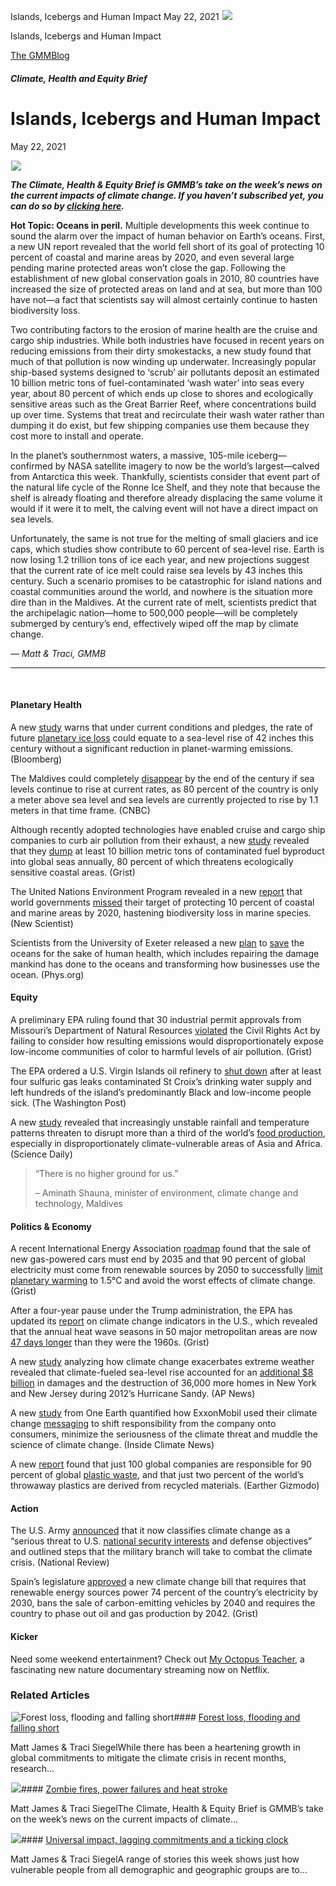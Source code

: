 



Islands, Icebergs and Human Impact
May 22, 2021
![](data:image/gif;base64,R0lGODlhAQABAAAAACH5BAEKAAEALAAAAAABAAEAAAICTAEAOw==)![](https://www.gmmb.com/wp-content/uploads/2021/06/aa13f6a1-0232-b210-88b0-e3674000ab37.png)



Islands, Icebergs and Human Impact





 [The GMMBlog](/blog/)



##### Climate, Health and Equity Brief

 Islands, Icebergs and Human Impact
==================================


May 22, 2021



![](data:image/gif;base64,R0lGODlhAQABAAAAACH5BAEKAAEALAAAAAABAAEAAAICTAEAOw==)![](https://www.gmmb.com/wp-content/uploads/2021/06/aa13f6a1-0232-b210-88b0-e3674000ab37-552x552.png) 


***The Climate, Health & Equity Brief is GMMB’s take on the week’s news on the current impacts of climate change. If you haven’t subscribed yet, you can do so by [clicking here](https://mailchimp.us4.list-manage.com/subscribe?u=f2f8c4bdabe1a2a83f914e813&id=4a13a601e2).***


**Hot Topic: Oceans in peril.** Multiple developments this week continue to sound the alarm over the impact of human behavior on Earth’s oceans. First, a new UN report revealed that the world fell short of its goal of protecting 10 percent of coastal and marine areas by 2020, and even several large pending marine protected areas won’t close the gap. Following the establishment of new global conservation goals in 2010, 80 countries have increased the size of protected areas on land and at sea, but more than 100 have not—a fact that scientists say will almost certainly continue to hasten biodiversity loss.


Two contributing factors to the erosion of marine health are the cruise and cargo ship industries. While both industries have focused in recent years on reducing emissions from their dirty smokestacks, a new study found that much of that pollution is now winding up underwater. Increasingly popular ship-based systems designed to ‘scrub’ air pollutants deposit an estimated 10 billion metric tons of fuel-contaminated ‘wash water’ into seas every year, about 80 percent of which ends up close to shores and ecologically sensitive areas such as the Great Barrier Reef, where concentrations build up over time. Systems that treat and recirculate their wash water rather than dumping it do exist, but few shipping companies use them because they cost more to install and operate.


In the planet’s southernmost waters, a massive, 105-mile iceberg—confirmed by NASA satellite imagery to now be the world’s largest—calved from Antarctica this week. Thankfully, scientists consider that event part of the natural life cycle of the Ronne Ice Shelf, and they note that because the shelf is already floating and therefore already displacing the same volume it would if it were it to melt, the calving event will not have a direct impact on sea levels.


Unfortunately, the same is not true for the melting of small glaciers and ice caps, which studies show contribute to 60 percent of sea-level rise. Earth is now losing 1.2 trillion tons of ice each year, and new projections suggest that the current rate of ice melt could raise sea levels by 43 inches this century. Such a scenario promises to be catastrophic for island nations and coastal communities around the world, and nowhere is the situation more dire than in the Maldives. At the current rate of melt, scientists predict that the archipelagic nation—home to 500,000 people—will be completely submerged by century’s end, effectively wiped off the map by climate change.


*— Matt & Traci, GMMB*




---


 


#### Planetary Health


A new [study](https://www.nature.com/articles/s41586-021-03302-y) warns that under current conditions and pledges, the rate of future [planetary ice loss](https://www.bloomberg.com/news/articles/2021-05-19/world-s-largest-iceberg-breaks-off-in-antarctica-as-glaciers-retreat) could equate to a sea-level rise of 42 inches this century without a significant reduction in planet-warming emissions. (Bloomberg)


The Maldives could completely [disappear](https://www.cnbc.com/2021/05/19/maldives-calls-for-urgent-action-to-end-climate-change-sea-level-rise.html) by the end of the century if sea levels continue to rise at current rates, as 80 percent of the country is only a meter above sea level and sea levels are currently projected to rise by 1.1 meters in that time frame. (CNBC)


Although recently adopted technologies have enabled cruise and cargo ship companies to curb air pollution from their exhaust, a new [study](https://theicct.org/publications/global-scrubber-discharges-Apr2021) revealed that they [dump](https://grist.org/transportation/cargo-ships-are-cleaning-up-smog-by-dumping-pollution-into-the-seas/) at least 10 billion metric tons of contaminated fuel byproduct into global seas annually, 80 percent of which threatens ecologically sensitive coastal areas. (Grist)


The United Nations Environment Program revealed in a new [report](https://livereport.protectedplanet.net/) that world governments [missed](https://www.newscientist.com/article/2277886-the-world-has-missed-its-target-for-protecting-oceans-to-save-species/) their target of protecting 10 percent of coastal and marine areas by 2020, hastening biodiversity loss in marine species. (New Scientist)


Scientists from the University of Exeter released a new [plan](https://ajph.aphapublications.org/doi/10.2105/AJPH.2021.306229) to [save](https://phys.org/news/2021-05-oceans-healthscientists-global-action.html) the oceans for the sake of human health, which includes repairing the damage mankind has done to the oceans and transforming how businesses use the ocean. (Phys.org)


#### Equity


A preliminary EPA ruling found that 30 industrial permit approvals from Missouri’s Department of Natural Resources [violated](https://grist.org/accountability/the-epa-just-accused-missouris-environmental-agency-of-violating-the-civil-rights-act) the Civil Rights Act by failing to consider how resulting emissions would disproportionately expose low-income communities of color to harmful levels of air pollution. (Grist)


The EPA ordered a U.S. Virgin Islands oil refinery to [shut down](https://www.washingtonpost.com/climate-environment/2021/05/14/limetree-bay-refinery/) after at least four sulfuric gas leaks contaminated St Croix’s drinking water supply and left hundreds of the island’s predominantly Black and low-income people sick. (The Washington Post)


A new [study](https://www.cell.com/one-earth/fulltext/S2590-3322(21)00236-0?_returnURL=https%3A%2F%2Flinkinghub.elsevier.com%2Fretrieve%2Fpii%2FS2590332221002360%3Fshowall%3Dtrue) revealed that increasingly unstable rainfall and temperature patterns threaten to disrupt more than a third of the world’s [food production](https://www.sciencedaily.com/releases/2021/05/210514134151.htm), especially in disproportionately climate-vulnerable areas of Asia and Africa. (Science Daily)



> “There is no higher ground for us.”  
> 
> – Aminath Shauna, minister of environment, climate change and technology, Maldives
> 
> 


#### Politics & Economy


A recent International Energy Association [roadmap](https://www.iea.org/news/pathway-to-critical-and-formidable-goal-of-net-zero-emissions-by-2050-is-narrow-but-brings-huge-benefits-according-to-iea-special-report) found that the sale of new gas-powered cars must end by 2035 and that 90 percent of global electricity must come from renewable sources by 2050 to successfully [limit planetary warming](https://grist.org/climate-energy/new-iea-report-spells-out-what-itll-take-for-the-world-to-go-net-zero/) to 1.5°C and avoid the worst effects of climate change. (Grist)


After a four-year pause under the Trump administration, the EPA has updated its [report](https://www.epa.gov/climate-indicators) on climate change indicators in the U.S., which revealed that the annual heat wave seasons in 50 major metropolitan areas are now [47 days longer](https://grist.org/politics/epa-climate-change-report-trump-biden/) than they were the 1960s. (Grist)


A new [study](https://www.nature.com/articles/s41467-021-22838-1) analyzing how climate change exacerbates extreme weather revealed that climate-fueled sea-level rise accounted for an [additional $8 billion](https://apnews.com/article/climate-climate-change-science-environment-and-nature-a9df0907dd0c0a5fbe597468a3eebcec) in damages and the destruction of 36,000 more homes in New York and New Jersey during 2012’s Hurricane Sandy. (AP News)


A new [study](https://www.cell.com/one-earth/fulltext/S2590-3322(21)00233-5) from One Earth quantified how ExxonMobil used their climate change [messaging](https://insideclimatenews.org/news/13052021/exxon-mobil-communications-messaging-research/?utm_source=InsideClimate+News&utm_campaign=f2ba537421-&utm_medium=email&utm_term=0_29c928ffb5-f2ba537421-328382928) to shift responsibility from the company onto consumers, minimize the seriousness of the climate threat and muddle the science of climate change. (Inside Climate News)


A new [report](https://www.minderoo.org/plastic-waste-makers-index/) found that just 100 global companies are responsible for 90 percent of global [plastic waste](https://earther.gizmodo.com/just-20-companies-create-55-of-plastic-waste-1846925916), and that just two percent of the world’s throwaway plastics are derived from recycled materials. (Earther Gizmodo)


#### Action


The U.S. Army [announced](https://www.army.mil/standto/archive/2021/05/14/) that it now classifies climate change as a “serious threat to U.S. [national security interests](https://www.nationalreview.com/news/army-prioritizes-climate-change-as-serious-threat-to-national-security/) and defense objectives” and outlined steps that the military branch will take to combat the climate crisis. (National Review)


Spain’s legislature [approved](https://grist.org/beacon/adios-oil-and-gas-drilling/) a new climate change bill that requires that renewable energy sources power 74 percent of the country’s electricity by 2030, bans the sale of carbon-emitting vehicles by 2040 and requires the country to phase out oil and gas production by 2042. (Grist)


#### Kicker


Need some weekend entertainment? Check out [My Octopus Teacher](https://www.youtube.com/watch?v=3s0LTDhqe5A), a fascinating new nature documentary streaming now on Netflix.









### Related Articles

![Forest loss, flooding and falling short](data:image/gif;base64,R0lGODlhAQABAAAAACH5BAEKAAEALAAAAAABAAEAAAICTAEAOw==)![Forest loss, flooding and falling short](https://www.gmmb.com/wp-content/uploads/2021/06/efe85a68-c756-a94a-0e72-92ae1f56c5de-380x200.jpeg)#### [Forest loss, flooding and falling short](https://www.gmmb.com/news/forest-loss-flooding-and-falling-short/)

Matt James & Traci SiegelWhile there has been a heartening growth in global commitments to mitigate the climate crisis in recent months, research…

![](data:image/gif;base64,R0lGODlhAQABAAAAACH5BAEKAAEALAAAAAABAAEAAAICTAEAOw==)![](https://www.gmmb.com/wp-content/uploads/2021/06/dd58762e-2c31-bf1f-41c6-e2780e12e05c-380x200.png)#### [Zombie fires, power failures and heat stroke](https://www.gmmb.com/news/zombie-fires-power-failures-and-heat-stroke/)

Matt James & Traci SiegelThe Climate, Health & Equity Brief is GMMB’s take on the week’s news on the current impacts of climate…

![](data:image/gif;base64,R0lGODlhAQABAAAAACH5BAEKAAEALAAAAAABAAEAAAICTAEAOw==)![](https://www.gmmb.com/wp-content/uploads/2023/01/c53f7cb5-08a2-d0cf-d9a1-c8ef2c9b55e0-380x200.png)#### [Universal impact, lagging commitments and a ticking clock](https://www.gmmb.com/news/universal-impact-lagging-commitments-and-a-ticking-clock/)

Matt James & Traci SiegelA range of stories this week shows just how vulnerable people from all demographic and geographic groups are to…




